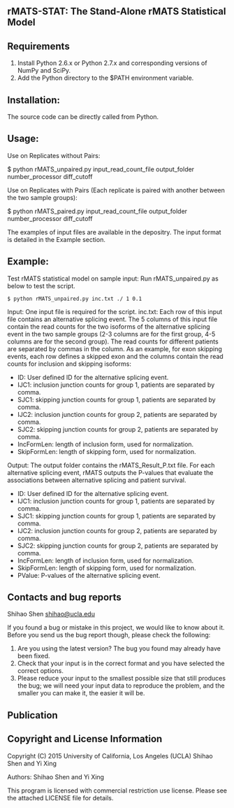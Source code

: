 ## rMATS-STAT: The Stand-Alone rMATS Statistical Model

Requirements
------------
1. Install Python 2.6.x or Python 2.7.x and corresponding versions of NumPy and
SciPy.
2. Add the Python directory to the $PATH environment variable.

Installation:
------------
The source code can be directly called from Python.

Usage:
--------------------------------
Use on Replicates without Pairs:

$ python rMATS_unpaired.py input_read_count_file output_folder number_processor diff_cutoff

Use on Replicates with Pairs (Each replicate is paired with another between the two sample groups):

$ python rMATS_paired.py input_read_count_file output_folder number_processor diff_cutoff

The examples of input files are available in the depositry. The input format is detailed in the Example section.

Example:
--------------------------------
Test rMATS statistical model on sample input:
Run rMATS_unpaired.py as below to test the script.

    $ python rMATS_unpaired.py inc.txt ./ 1 0.1

Input: One input file is required for the script. inc.txt: Each row of
this input file contains an alternative splicing event. The 5 columns of this
input file contain the read counts for the two isoforms of the alternative
splicing event in the two sample groups (2-3 columns are for the first group, 4-5 columns are for the second group). The read counts for different patients are separated by commas
in the column. As an example, for exon skipping events, each row defines a
skipped exon and the columns contain the read counts for inclusion and skipping
isoforms:
- ID: User defined ID for the alternative splicing event.
- IJC1: inclusion junction counts for group 1, patients are separated by comma.
- SJC1: skipping junction counts for group 1, patients are separated by comma.
- IJC2: inclusion junction counts for group 2, patients are separated by comma.
- SJC2: skipping junction counts for group 2, patients are separated by comma.
- IncFormLen: length of inclusion form, used for normalization.
- SkipFormLen: length of skipping form, used for normalization.

Output: The output folder contains the rMATS_Result_P.txt file. For each alternative splicing event, rMATS outputs the P-values that evaluate the associations between alternative splicing and patient survival.
- ID: User defined ID for the alternative splicing event.
- IJC1: inclusion junction counts for group 1, patients are separated by comma.
- SJC1: skipping junction counts for group 1, patients are separated by comma.
- IJC2: inclusion junction counts for group 2, patients are separated by comma.
- SJC2: skipping junction counts for group 2, patients are separated by comma.
- IncFormLen: length of inclusion form, used for normalization.
- SkipFormLen: length of skipping form, used for normalization.
- PValue: P-values of the alternative splicing event.


Contacts and bug reports
------------------------
Shihao Shen
shihao@ucla.edu

If you found a bug or mistake in this project, we would like to know about it.
Before you send us the bug report though, please check the following:

1. Are you using the latest version? The bug you found may already have been
   fixed.
2. Check that your input is in the correct format and you have selected the
   correct options.
3. Please reduce your input to the smallest possible size that still produces
   the bug; we will need your input data to reproduce the problem, and the
   smaller you can make it, the easier it will be.

Publication
------------

Copyright and License Information
---------------------------------
Copyright (C) 2015 University of California, Los Angeles (UCLA)
Shihao Shen and Yi Xing

Authors: Shihao Shen and Yi Xing

This program is licensed with commercial restriction use license. Please see the attached LICENSE file for details.

